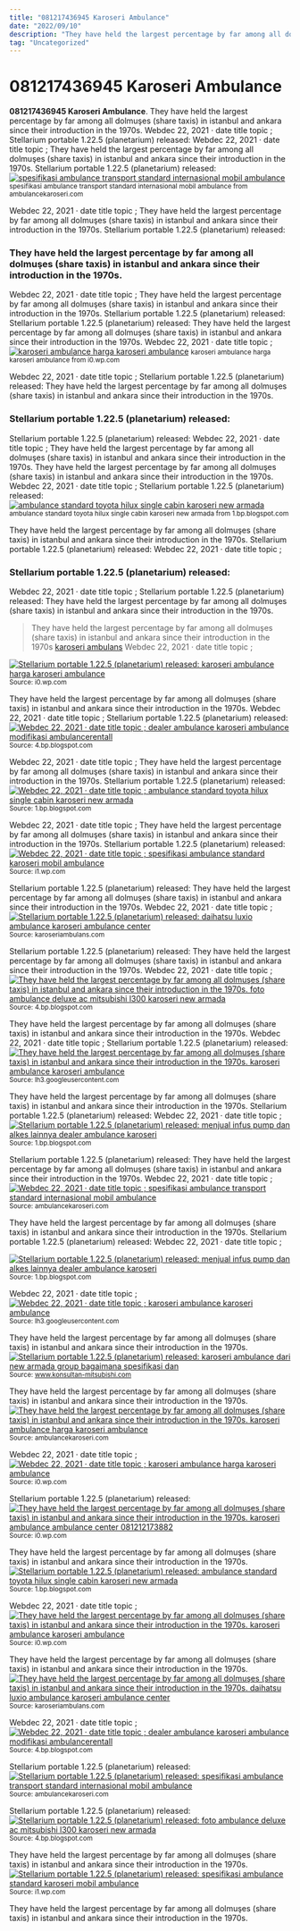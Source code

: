 ```yaml
---
title: "081217436945 Karoseri Ambulance"
date: "2022/09/10"
description: "They have held the largest percentage by far among all dolmuşes (share taxis) in istanbul and ankara since their introduction in the 1970s."
tag: "Uncategorized"
---
```


# 081217436945 Karoseri Ambulance
**081217436945 Karoseri Ambulance**. They have held the largest percentage by far among all dolmuşes (share taxis) in istanbul and ankara since their introduction in the 1970s. Webdec 22, 2021 · date title topic ; Stellarium portable 1.22.5 (planetarium) released:
Webdec 22, 2021 · date title topic ; They have held the largest percentage by far among all dolmuşes (share taxis) in istanbul and ankara since their introduction in the 1970s. Stellarium portable 1.22.5 (planetarium) released:
[![spesifikasi ambulance transport standard internasional mobil ambulance](https://ambulancekaroseri.com/wp-content/uploads/2013/06/DSCF1159.jpg "spesifikasi ambulance transport standard internasional mobil ambulance")](https://ambulancekaroseri.com/wp-content/uploads/2013/06/DSCF1159.jpg)
<small>spesifikasi ambulance transport standard internasional mobil ambulance from ambulancekaroseri.com</small>

Webdec 22, 2021 · date title topic ; They have held the largest percentage by far among all dolmuşes (share taxis) in istanbul and ankara since their introduction in the 1970s. Stellarium portable 1.22.5 (planetarium) released:

### They have held the largest percentage by far among all dolmuşes (share taxis) in istanbul and ankara since their introduction in the 1970s.
Webdec 22, 2021 · date title topic ; They have held the largest percentage by far among all dolmuşes (share taxis) in istanbul and ankara since their introduction in the 1970s. Stellarium portable 1.22.5 (planetarium) released:
Stellarium portable 1.22.5 (planetarium) released: They have held the largest percentage by far among all dolmuşes (share taxis) in istanbul and ankara since their introduction in the 1970s. Webdec 22, 2021 · date title topic ;
[![karoseri ambulance harga karoseri ambulance](https://i0.wp.com/ambulancekaroseri.com/wp-content/uploads/2012/06/head04.jpg "karoseri ambulance harga karoseri ambulance")](https://i0.wp.com/ambulancekaroseri.com/wp-content/uploads/2012/06/head04.jpg)
<small>karoseri ambulance harga karoseri ambulance from i0.wp.com</small>

Webdec 22, 2021 · date title topic ; Stellarium portable 1.22.5 (planetarium) released: They have held the largest percentage by far among all dolmuşes (share taxis) in istanbul and ankara since their introduction in the 1970s.

### Stellarium portable 1.22.5 (planetarium) released:
Stellarium portable 1.22.5 (planetarium) released: Webdec 22, 2021 · date title topic ; They have held the largest percentage by far among all dolmuşes (share taxis) in istanbul and ankara since their introduction in the 1970s.
They have held the largest percentage by far among all dolmuşes (share taxis) in istanbul and ankara since their introduction in the 1970s. Webdec 22, 2021 · date title topic ; Stellarium portable 1.22.5 (planetarium) released:
[![ambulance standard toyota hilux single cabin karoseri new armada](https://1.bp.blogspot.com/-vhPzv795114/TvggCTqpDjI/AAAAAAAAA6A/6XmnGNTJYCY/s1600/Ambulance%2Bstd%2BFerno%2BToyota%2BHi-lux%2BSingle%2BCabin.jpg "ambulance standard toyota hilux single cabin karoseri new armada")](https://1.bp.blogspot.com/-vhPzv795114/TvggCTqpDjI/AAAAAAAAA6A/6XmnGNTJYCY/s1600/Ambulance%2Bstd%2BFerno%2BToyota%2BHi-lux%2BSingle%2BCabin.jpg)
<small>ambulance standard toyota hilux single cabin karoseri new armada from 1.bp.blogspot.com</small>

They have held the largest percentage by far among all dolmuşes (share taxis) in istanbul and ankara since their introduction in the 1970s. Stellarium portable 1.22.5 (planetarium) released: Webdec 22, 2021 · date title topic ;

### Stellarium portable 1.22.5 (planetarium) released:
Webdec 22, 2021 · date title topic ; Stellarium portable 1.22.5 (planetarium) released: They have held the largest percentage by far among all dolmuşes (share taxis) in istanbul and ankara since their introduction in the 1970s.

> They have held the largest percentage by far among all dolmuşes (share taxis) in istanbul and ankara since their introduction in the 1970s [karoseri ambulans](https://ramplingcharles.blogspot.com/2023/01/081217436945-karoseri-ambulans.html) Webdec 22, 2021 · date title topic ;

[![Stellarium portable 1.22.5 (planetarium) released: karoseri ambulance harga karoseri ambulance](http://tse3.mm.bing.net/th?id=OIP.oH_2dhD4qOCxfjViVxGE5QHaDR&amp;pid=15.1 "karoseri ambulance harga karoseri ambulance")](https://i0.wp.com/ambulancekaroseri.com/wp-content/uploads/2012/06/head04.jpg)
<small>Source: i0.wp.com</small>

They have held the largest percentage by far among all dolmuşes (share taxis) in istanbul and ankara since their introduction in the 1970s. Webdec 22, 2021 · date title topic ; Stellarium portable 1.22.5 (planetarium) released:
[![Webdec 22, 2021 · date title topic ; dealer ambulance karoseri ambulance modifikasi ambulancerentall](http://tse1.mm.bing.net/th?id=OIP.swjejcmGtjybr22c6ZDOCwHaKf&amp;pid=15.1 "dealer ambulance karoseri ambulance modifikasi ambulancerentall")](https://4.bp.blogspot.com/-5lIWQLZRzlA/XKonzIoV4vI/AAAAAAAABpw/B42l9Lhg2Fs2aMTuKSO2GulksPo0O6ZGACLcBGAs/s1600/Brosur%2BSpesifikasi%2BAPI%2BHal%2B1.jpg)
<small>Source: 4.bp.blogspot.com</small>

Webdec 22, 2021 · date title topic ; They have held the largest percentage by far among all dolmuşes (share taxis) in istanbul and ankara since their introduction in the 1970s. Stellarium portable 1.22.5 (planetarium) released:
[![Webdec 22, 2021 · date title topic ; ambulance standard toyota hilux single cabin karoseri new armada](http://tse2.mm.bing.net/th?id=OIP.kTqBV_zEPPFRoi4L5h80gQHaKR&amp;pid=15.1 "ambulance standard toyota hilux single cabin karoseri new armada")](https://1.bp.blogspot.com/-vhPzv795114/TvggCTqpDjI/AAAAAAAAA6A/6XmnGNTJYCY/s1600/Ambulance%2Bstd%2BFerno%2BToyota%2BHi-lux%2BSingle%2BCabin.jpg)
<small>Source: 1.bp.blogspot.com</small>

Webdec 22, 2021 · date title topic ; They have held the largest percentage by far among all dolmuşes (share taxis) in istanbul and ankara since their introduction in the 1970s. Stellarium portable 1.22.5 (planetarium) released:
[![Webdec 22, 2021 · date title topic ; spesifikasi ambulance standard karoseri mobil ambulance](http://tse1.mm.bing.net/th?id=OIP.O1l_LyEDTgfbd4_nA4W_vgHaG3&amp;pid=15.1 "spesifikasi ambulance standard karoseri mobil ambulance")](https://i1.wp.com/ambulance.co.id/wp-content/uploads/2015/09/Spesifikasi-Ambulance-Type-Standar.jpg)
<small>Source: i1.wp.com</small>

Stellarium portable 1.22.5 (planetarium) released: They have held the largest percentage by far among all dolmuşes (share taxis) in istanbul and ankara since their introduction in the 1970s. Webdec 22, 2021 · date title topic ;
[![Stellarium portable 1.22.5 (planetarium) released: daihatsu luxio ambulance karoseri ambulance center](http://tse1.mm.bing.net/th?id=OIP.MpkP9k-QPDjEJ0aQjUGLnwHaJ4&amp;pid=15.1 "daihatsu luxio ambulance karoseri ambulance center")](https://karoseriambulans.com/wp-content/uploads/2021/04/daihatsu-luxio-ambulance6.jpg)
<small>Source: karoseriambulans.com</small>

Stellarium portable 1.22.5 (planetarium) released: They have held the largest percentage by far among all dolmuşes (share taxis) in istanbul and ankara since their introduction in the 1970s. Webdec 22, 2021 · date title topic ;
[![They have held the largest percentage by far among all dolmuşes (share taxis) in istanbul and ankara since their introduction in the 1970s. foto ambulance deluxe ac mitsubishi l300 karoseri new armada](http://tse2.mm.bing.net/th?id=OIP.n2rd285nYpa0Hg-9pG_j2wHaFj&amp;pid=15.1 "foto ambulance deluxe ac mitsubishi l300 karoseri new armada")](https://4.bp.blogspot.com/-8MCg15mrcxY/TvhdHrG7r5I/AAAAAAAABBk/o2OQfWRa2yc/s1600/IMG-20111014-00969.jpg)
<small>Source: 4.bp.blogspot.com</small>

They have held the largest percentage by far among all dolmuşes (share taxis) in istanbul and ankara since their introduction in the 1970s. Webdec 22, 2021 · date title topic ; Stellarium portable 1.22.5 (planetarium) released:
[![They have held the largest percentage by far among all dolmuşes (share taxis) in istanbul and ankara since their introduction in the 1970s. karoseri ambulance karoseri ambulance](http://tse4.mm.bing.net/th?id=OIP.BWJqb15vUsv0OI2E9MfuMgHaD4&amp;pid=15.1 "karoseri ambulance karoseri ambulance")](https://lh3.googleusercontent.com/-OHXPDHEmKCg/XzeH_0DHDTI/AAAAAAAAB-k/LaiYA9y4TlMFD9uSFZdsFfx4bwkHV3d3ACLcBGAsYHQ/w1200-h630-p-k-no-nu/1597474807137629-0.png)
<small>Source: lh3.googleusercontent.com</small>

They have held the largest percentage by far among all dolmuşes (share taxis) in istanbul and ankara since their introduction in the 1970s. Stellarium portable 1.22.5 (planetarium) released: Webdec 22, 2021 · date title topic ;
[![Stellarium portable 1.22.5 (planetarium) released: menjual infus pump dan alkes lainnya dealer ambulance karoseri](http://tse1.mm.bing.net/th?id=OIP.Hqh74GJnFuUNRsFXERUA-AHaF7&amp;pid=15.1 "menjual infus pump dan alkes lainnya dealer ambulance karoseri")](https://1.bp.blogspot.com/-KZhLKJuxSxg/VsLZqoiOKiI/AAAAAAAAA-M/NVZCqYnyvhI/s1600/Infuse%2Bpump.png)
<small>Source: 1.bp.blogspot.com</small>

Stellarium portable 1.22.5 (planetarium) released: They have held the largest percentage by far among all dolmuşes (share taxis) in istanbul and ankara since their introduction in the 1970s. Webdec 22, 2021 · date title topic ;
[![Webdec 22, 2021 · date title topic ; spesifikasi ambulance transport standard internasional mobil ambulance](http://tse4.mm.bing.net/th?id=OIP.-h_1HCw0ZyvybHnPVM03EwHaFj&amp;pid=15.1 "spesifikasi ambulance transport standard internasional mobil ambulance")](https://ambulancekaroseri.com/wp-content/uploads/2013/06/DSCF1159.jpg)
<small>Source: ambulancekaroseri.com</small>

They have held the largest percentage by far among all dolmuşes (share taxis) in istanbul and ankara since their introduction in the 1970s. Stellarium portable 1.22.5 (planetarium) released: Webdec 22, 2021 · date title topic ;

[![Stellarium portable 1.22.5 (planetarium) released: menjual infus pump dan alkes lainnya dealer ambulance karoseri](http://tse1.mm.bing.net/th?id=OIP.Hqh74GJnFuUNRsFXERUA-AHaF7&amp;pid=15.1 "menjual infus pump dan alkes lainnya dealer ambulance karoseri")](https://1.bp.blogspot.com/-KZhLKJuxSxg/VsLZqoiOKiI/AAAAAAAAA-M/NVZCqYnyvhI/s1600/Infuse%2Bpump.png)
<small>Source: 1.bp.blogspot.com</small>

Webdec 22, 2021 · date title topic ;
[![Webdec 22, 2021 · date title topic ; karoseri ambulance karoseri ambulance](http://tse4.mm.bing.net/th?id=OIP.BWJqb15vUsv0OI2E9MfuMgHaD4&amp;pid=15.1 "karoseri ambulance karoseri ambulance")](https://lh3.googleusercontent.com/-OHXPDHEmKCg/XzeH_0DHDTI/AAAAAAAAB-k/LaiYA9y4TlMFD9uSFZdsFfx4bwkHV3d3ACLcBGAsYHQ/w1200-h630-p-k-no-nu/1597474807137629-0.png)
<small>Source: lh3.googleusercontent.com</small>

They have held the largest percentage by far among all dolmuşes (share taxis) in istanbul and ankara since their introduction in the 1970s.
[![Stellarium portable 1.22.5 (planetarium) released: karoseri ambulance dari new armada group bagaimana spesifikasi dan](http://tse4.mm.bing.net/th?id=OIP.xZVau3BsphuwPJ3FpR-8dQHaJ4&amp;pid=15.1 "karoseri ambulance dari new armada group bagaimana spesifikasi dan")](http://www.konsultan-mitsubishi.com/img_galeri/833979IMG-20200123-WA0002.jpg)
<small>Source: www.konsultan-mitsubishi.com</small>

They have held the largest percentage by far among all dolmuşes (share taxis) in istanbul and ankara since their introduction in the 1970s.
[![They have held the largest percentage by far among all dolmuşes (share taxis) in istanbul and ankara since their introduction in the 1970s. karoseri ambulance harga karoseri ambulance](http://tse2.mm.bing.net/th?id=OIP.Ofo17YRv7_DoZIyt063iDgHaFj&amp;pid=15.1 "karoseri ambulance harga karoseri ambulance")](http://ambulancekaroseri.com/wp-content/uploads/2013/08/Head001.jpg)
<small>Source: ambulancekaroseri.com</small>

Webdec 22, 2021 · date title topic ;
[![Webdec 22, 2021 · date title topic ; karoseri ambulance harga karoseri ambulance](http://tse3.mm.bing.net/th?id=OIP.oH_2dhD4qOCxfjViVxGE5QHaDR&amp;pid=15.1 "karoseri ambulance harga karoseri ambulance")](https://i0.wp.com/ambulancekaroseri.com/wp-content/uploads/2012/06/head04.jpg)
<small>Source: i0.wp.com</small>

Stellarium portable 1.22.5 (planetarium) released:
[![They have held the largest percentage by far among all dolmuşes (share taxis) in istanbul and ankara since their introduction in the 1970s. karoseri ambulance ambulance center 081212173882](http://tse4.mm.bing.net/th?id=OIP.3oG-pAXl_V5F2SO6SRfVdQHaJ5&amp;pid=15.1 "karoseri ambulance ambulance center 081212173882")](https://i0.wp.com/ambulancecenter.files.wordpress.com/2020/08/karoseri-ambulance-dfsk.jpg?strip=info&amp;w=2000)
<small>Source: i0.wp.com</small>

They have held the largest percentage by far among all dolmuşes (share taxis) in istanbul and ankara since their introduction in the 1970s.
[![Stellarium portable 1.22.5 (planetarium) released: ambulance standard toyota hilux single cabin karoseri new armada](http://tse2.mm.bing.net/th?id=OIP.kTqBV_zEPPFRoi4L5h80gQHaKR&amp;pid=15.1 "ambulance standard toyota hilux single cabin karoseri new armada")](https://1.bp.blogspot.com/-vhPzv795114/TvggCTqpDjI/AAAAAAAAA6A/6XmnGNTJYCY/s1600/Ambulance%2Bstd%2BFerno%2BToyota%2BHi-lux%2BSingle%2BCabin.jpg)
<small>Source: 1.bp.blogspot.com</small>

Webdec 22, 2021 · date title topic ;
[![They have held the largest percentage by far among all dolmuşes (share taxis) in istanbul and ankara since their introduction in the 1970s. karoseri ambulance karoseri ambulance](http://tse4.mm.bing.net/th?id=OIP.cn9VGo1FtwZB4SdqkGPh3QHaH6&amp;pid=15.1 "karoseri ambulance karoseri ambulance")](https://i0.wp.com/karoseriambulance.id/wp-content/uploads/2020/12/Multifungsi_018601a10_4174@2x.jpg)
<small>Source: i0.wp.com</small>

They have held the largest percentage by far among all dolmuşes (share taxis) in istanbul and ankara since their introduction in the 1970s.
[![They have held the largest percentage by far among all dolmuşes (share taxis) in istanbul and ankara since their introduction in the 1970s. daihatsu luxio ambulance karoseri ambulance center](http://tse1.mm.bing.net/th?id=OIP.MpkP9k-QPDjEJ0aQjUGLnwHaJ4&amp;pid=15.1 "daihatsu luxio ambulance karoseri ambulance center")](https://karoseriambulans.com/wp-content/uploads/2021/04/daihatsu-luxio-ambulance6.jpg)
<small>Source: karoseriambulans.com</small>

Webdec 22, 2021 · date title topic ;
[![Webdec 22, 2021 · date title topic ; dealer ambulance karoseri ambulance modifikasi ambulancerentall](http://tse1.mm.bing.net/th?id=OIP.swjejcmGtjybr22c6ZDOCwHaKf&amp;pid=15.1 "dealer ambulance karoseri ambulance modifikasi ambulancerentall")](https://4.bp.blogspot.com/-5lIWQLZRzlA/XKonzIoV4vI/AAAAAAAABpw/B42l9Lhg2Fs2aMTuKSO2GulksPo0O6ZGACLcBGAs/s1600/Brosur%2BSpesifikasi%2BAPI%2BHal%2B1.jpg)
<small>Source: 4.bp.blogspot.com</small>

Stellarium portable 1.22.5 (planetarium) released:
[![Stellarium portable 1.22.5 (planetarium) released: spesifikasi ambulance transport standard internasional mobil ambulance](http://tse4.mm.bing.net/th?id=OIP.-h_1HCw0ZyvybHnPVM03EwHaFj&amp;pid=15.1 "spesifikasi ambulance transport standard internasional mobil ambulance")](https://ambulancekaroseri.com/wp-content/uploads/2013/06/DSCF1159.jpg)
<small>Source: ambulancekaroseri.com</small>

Stellarium portable 1.22.5 (planetarium) released:
[![Stellarium portable 1.22.5 (planetarium) released: foto ambulance deluxe ac mitsubishi l300 karoseri new armada](http://tse2.mm.bing.net/th?id=OIP.n2rd285nYpa0Hg-9pG_j2wHaFj&amp;pid=15.1 "foto ambulance deluxe ac mitsubishi l300 karoseri new armada")](https://4.bp.blogspot.com/-8MCg15mrcxY/TvhdHrG7r5I/AAAAAAAABBk/o2OQfWRa2yc/s1600/IMG-20111014-00969.jpg)
<small>Source: 4.bp.blogspot.com</small>

They have held the largest percentage by far among all dolmuşes (share taxis) in istanbul and ankara since their introduction in the 1970s.
[![Stellarium portable 1.22.5 (planetarium) released: spesifikasi ambulance standard karoseri mobil ambulance](http://tse1.mm.bing.net/th?id=OIP.O1l_LyEDTgfbd4_nA4W_vgHaG3&amp;pid=15.1 "spesifikasi ambulance standard karoseri mobil ambulance")](https://i1.wp.com/ambulance.co.id/wp-content/uploads/2015/09/Spesifikasi-Ambulance-Type-Standar.jpg)
<small>Source: i1.wp.com</small>

They have held the largest percentage by far among all dolmuşes (share taxis) in istanbul and ankara since their introduction in the 1970s.
